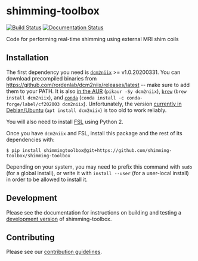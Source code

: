 # shimming-toolbox

[![Build Status](https://travis-ci.com/shimming-toolbox/shimming-toolbox.svg?branch=master)](https://travis-ci.com/shimming-toolbox/shimming-toolbox) [![Documentation Status](https://readthedocs.org/projects/shimming-toolbox/badge/?version=latest)](https://www.shimming-toolbox.org/en/latest/?badge=latest)


Code for performing real-time shimming using external MRI shim coils

## Installation

The first dependency you need is [`dcm2niix`](https://github.com/rordenlab/dcm2niix) >= v1.0.20200331.
You can download precompiled binaries from https://github.com/rordenlab/dcm2niix/releases/latest -- make
sure to add them to your PATH.
It is also [in the AUR](https://aur.archlinux.org/packages/dcm2niix/) (`pikaur -Sy dcm2niix`),
[`brew`](https://github.com/Homebrew/homebrew-core/blob/master/Formula/dcm2niix.rb) (`brew install dcm2niix`),
and [`conda`](https://anaconda.org/conda-forge/dcm2niix) (`conda install -c conda-forge/label/cf202003 dcm2niix`).
Unfortunately, the version [currently in Debian/Ubuntu](https://packages.ubuntu.com/eoan/dcm2niix) (`apt install dcm2niix`) is too old to work reliably.

You will also need to install [FSL](https://fsl.fmrib.ox.ac.uk/fsl/fslwiki/FslInstallation) using Python 2.

Once you have `dcm2niix` and FSL, install this package and the rest of its dependencies with:

```
$ pip install shimmingtoolbox@git+https://github.com/shimming-toolbox/shimming-toolbox
```

Depending on your system, you may need to prefix this command with `sudo` (for a global install),
or write it with `install --user` (for a user-local install) in order to be allowed to install it.

## Development

Please see the documentation for instructions on building and testing a [development version](https://shimming-toolbox.org/en/latest/2_getting_started/1_installation.html) of shimming-toolbox.

## Contributing

Please see our [contribution guidelines](docs/source/3_contributing/CONTRIBUTING.rst).
